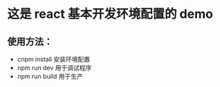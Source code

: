 # 这是 react 基本开发环境配置的 demo


## 使用方法：

- cnpm install	安装环境配置
- npm run dev	用于调试程序
- npm run build	用于生产


